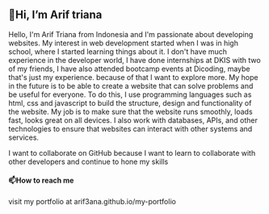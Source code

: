   <h2>👋Hi, I’m Arif triana</h2>
 <p>Hello, I'm Arif Triana from Indonesia and I'm passionate about developing websites. My interest in web development started when I was in high school, where I started learning things about it. I don't have much experience in the developer world, I have done internships at DKIS with two of my friends, I have also attended bootcamp events at Dicoding, maybe that's just my experience. because of that I want to explore more. My hope in the future is to be able to create a website that can solve problems and be useful for everyone.
To do this, I use programming languages ​​such as html, css and javascript to build the structure, design and functionality of the website. My job is to make sure that the website runs smoothly, loads fast, looks great on all devices. I also work with databases, APIs, and other technologies to ensure that websites can interact with other systems and services.</p>
<p>I want to collaborate on GitHub because I want to learn to collaborate with other developers and continue to hone my skills</p>
<h4>📫How to reach me </h4>
<p>visit my portfolio at arif3ana.github.io/my-portfolio</p>

<!---
arif3ana/arif3ana is a ✨ special ✨ repository because its `README.md` (this file) appears on your GitHub profile.
You can click the Preview link to take a look at your changes.
--->
